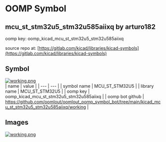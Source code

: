 # OOMP Symbol  
## mcu_st_stm32u5_stm32u585aiixq  by arturo182  
  
oomp key: oomp_kicad_mcu_st_stm32u5_stm32u585aiixq  
  
source repo at: [https://gitlab.com/kicad/libraries/kicad-symbols](https://gitlab.com/kicad/libraries/kicad-symbols)  
## Symbol  
  
[![working.png](working_600.png)](working.png)  
| name | value | 
| --- | --- | 
| symbol name | MCU_ST_STM32U5 | 
| library name | MCU_ST_STM32U5 | 
| oomp key | oomp_kicad_mcu_st_stm32u5_stm32u585aiixq | 
| oomp bot github | https://github.com/oomlout/oomlout_oomp_symbol_bot/tree/main/kicad_mcu_st_stm32u5_stm32u585aiixq/working | 
## Images  
  
[![working.png](working_140.png)](working.png)  
